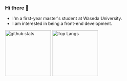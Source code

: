 ### Hi there 👋

<!--
**suzukeng/suzukeng** is a ✨ _special_ ✨ repository because its `README.md` (this file) appears on your GitHub profile.

Here are some ideas to get you started:

- 🔭 I’m currently working on ...
- 🌱 I’m currently learning ...
- 👯 I’m looking to collaborate on ...
- 🤔 I’m looking for help with ...
- 💬 Ask me about ...
- 📫 How to reach me: ...
- 😄 Pronouns: ...
- ⚡ Fun fact: ...
-->
- I'm a first-year master's student at Waseda University.
- I am interested in being a front-end development.

<p align="left"> 
  <img alt="github stats" height="150px" src="https://github-readme-stats.vercel.app/api?username=suzukeng&show_icons=ture" />
  <img alt="Top Langs" height="150px" src="https://github-readme-stats.vercel.app/api/top-langs/?username=suzukeng&layout=compact&show_icons=true&theme=vue" />
</p>
